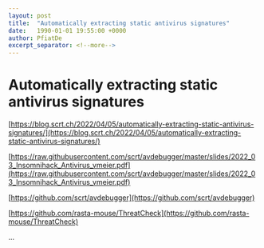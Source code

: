 ```yaml
---
layout: post
title:  "Automatically extracting static antivirus signatures"
date:   1990-01-01 19:55:00 +0000
author: PfiatDe
excerpt_separator: <!--more-->
---
```


# Automatically extracting static antivirus signatures

[https://blog.scrt.ch/2022/04/05/automatically-extracting-static-antivirus-signatures/](https://blog.scrt.ch/2022/04/05/automatically-extracting-static-antivirus-signatures/)

[https://raw.githubusercontent.com/scrt/avdebugger/master/slides/2022_03_Insomnihack_Antivirus_vmeier.pdf](https://raw.githubusercontent.com/scrt/avdebugger/master/slides/2022_03_Insomnihack_Antivirus_vmeier.pdf)

[https://github.com/scrt/avdebugger](https://github.com/scrt/avdebugger)

[https://github.com/rasta-mouse/ThreatCheck](https://github.com/rasta-mouse/ThreatCheck)

...
<!--more-->
